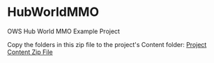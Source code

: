# HubWorldMMO
OWS Hub World MMO Example Project

Copy the folders in this zip file to the project's Content folder:
[Project Content Zip File](https://drive.google.com/file/d/15MuJgGDHYQRyYy7OSu69b70aIrcXNgWg/view?usp=share_link)
